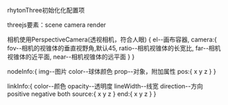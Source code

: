 rhytonThree初始化化配置项

threejs要素：scene camera render

相机使用PerspectiveCamera(透视相机，符合人眼)
{
    el--画布容器,
    camera:{
        fov--相机的视锥体的垂直视野角,默认45,
        ratio--相机视锥体的长宽比,
        far--相机视锥体的近平面,
        near--相机视锥体的远平面
    }
}


nodeInfo:{
    img--图片
    color--球体颜色
    prop--对象，附加属性
    pos:{
        x
        y
        z
    }
}

linkInfo:{
    color--颜色
    opacity--透明度
    lineWidth--线宽
    direction--方向 positive negative both
    source:{
        x
        y
        z
    }
    end:{
        x
        y
        z
    }
}